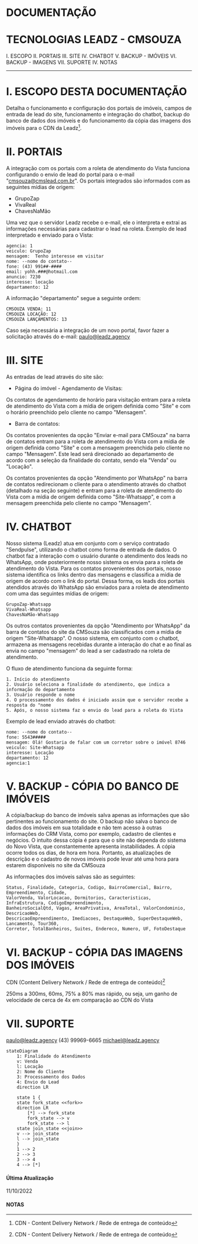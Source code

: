 # DOCUMENTAÇÃO
# TECNOLOGIAS LEADZ - CMSOUZA

I. ESCOPO
  II. PORTAIS
  III. SITE
  IV. CHATBOT
  V. BACKUP - IMÓVEIS
  VI. BACKUP - IMAGENS
  VII. SUPORTE
  IV. NOTAS

--------

# I. ESCOPO DESTA DOCUMENTAÇÃO

Detalha o funcionamento e configuração dos portais de imóveis, campos de entrada de lead do site, funcionamento e integração do chatbot, backup do banco de dados dos imóveis e do funcionamento da cópia das imagens dos imóveis para o CDN da Leadz[^1].

# II. PORTAIS

A integração com os portais com a roleta de atendimento do Vista funciona configurando o envio de lead do portal para o e-mail "cmsouza@cmslead.com.br".
Os portais integrados são informados com as seguintes mídias de origem:

- GrupoZap
- VivaReal
- ChavesNaMão

Uma vez que o servidor Leadz recebe o e-mail, ele o interpreta e extrai as informações necessárias para cadastrar o lead na roleta.
Exemplo de lead interpretado e enviado para o Vista:

    agencia: 1
    veiculo: GrupoZap
    mensagem:  Tenho interesse em visitar  
    nome: --nome do contato--
    fone: (43) 991##-####
    email: yohh.###@hotmail.com
    anuncio: 7230
    interesse: locação
    departamento: 12

A informação "departamento" segue a seguinte ordem:

    CMSOUZA VENDA: 11
    CMSOUZA LOCAÇÃO: 12
    CMSOUZA LANÇAMENTOS: 13

Caso seja necessária a integração de um novo portal, favor fazer a solicitação através do e-mail: paulo@leadz.agency

# III. SITE

As entradas de lead através do site são:

- Página do imóvel - Agendamento de Visitas:

Os contatos de agendamento de horário para visitação entram para a roleta de atendimento do Vista com a mídia de origem definida como "Site" e com o horário preenchido pelo cliente no campo "Mensagem".

- Barra de contatos:

Os contatos provenientes da opção "Enviar e-mail para CMSouza" na barra de contatos entram para a roleta de atendimento do Vista com a mídia de origem definida como "Site" e com a mensagem preenchida pelo cliente no campo "Mensagem". Este lead será direcionado ao departamento de acordo com a seleção da finalidade do contato, sendo ela "Venda" ou "Locação".

Os contatos provenientes da opção "Atendimento por WhatsApp" na barra de contatos redirecionam o cliente para o atendimento através do chatbot (detalhado na seção seguinte) e entram para a roleta de atendimento do Vista com a mídia de origem definida como "Site-Whatsapp", e com a mensagem preenchida pelo cliente no campo "Mensagem".

# IV. CHATBOT

Nosso sistema (Leadz) atua em conjunto com o serviço contratado "Sendpulse", utilizando o chatbot como forma de entrada de dados. O chatbot faz a interação com o usuário durante o atendimento dos leads no WhatsApp, onde posteriormente nosso sistema os envia para a roleta de atendimento do Vista.
Para os contatos provenientes dos portais, nosso sistema identifica os links dentro das mensagens e classifica a mídia de origem de acordo com o link do portal.
Dessa forma, os leads dos portais atendidos através do WhatsApp são enviados para a roleta de atendimento com uma das seguintes mídias de origem:

    GrupoZap-Whatsapp
    VivaReal-Whatsapp
    ChavesNaMão-Whatsapp

Os outros contatos provenientes da opção "Atendimento por WhatsApp" da barra de contatos do site da CMSouza são classificados com a mídia de origem "Site-Whatsapp".
O nosso sistema, em conjunto com o chatbot, armazena as mensagens recebidas durante a interação do chat e ao final as envia no campo "mensagem" do lead a ser cadastrado na roleta de atendimento.

O fluxo de atendimento funciona da seguinte forma:

    1. Início do atendimento
    2. Usuário seleciona a finalidade do atendimento, que indica a informação do departamento
    3. Usuário responde o nome
    4. O processamento dos dados é iniciado assim que o servidor recebe a resposta do "nome
    5. Após, o nosso sistema faz o envio do lead para a roleta do Vista

Exemplo de lead enviado através do chatbot:
```
nome: --nome do contato--
fone: 5543#####
mensagem: Olá! Gostaria de falar com um corretor sobre o imóvel 8746
veiculo: Site-Whatsapp
interesse: Locação
departamento: 12
agencia:1
```

# V. BACKUP - CÓPIA DO BANCO DE IMÓVEIS

A cópia/backup do banco de imóveis salva apenas as informações que são pertinentes ao funcionamento do site. O backup não salva o banco de dados dos imóveis em sua totalidade e não tem acesso à outras informações do CRM Vista, como por exemplo, cadastro de clientes e negócios.
O intuito dessa cópia é para que o site não dependa do sistema do Novo Vista, que constantemente apresenta instabilidades. A cópia ocorre todos os dias, de hora em hora. Portanto, as atualizações de descrição e o cadastro de novos imóveis pode levar até uma hora para estarem disponíveis no site da CMSouza

As informações dos imóveis salvas são as seguintes:

    Status, Finalidade, Categoria, Codigo, BairroComercial, Bairro, Empreendimento, Cidade, 
    ValorVenda, ValorLocacao, Dormitorios, Caracteristicas, InfraEstrutura, CodigoEmpreendimento,
    BanheiroSocialQtd, Vagas, AreaPrivativa, AreaTotal, ValorCondominio, DescricaoWeb, 
    DescricaoEmpreendimento, Imediacoes, DestaqueWeb, SuperDestaqueWeb, Lancamento, Tour360, 
    Corretor, TotalBanheiros, Suites, Endereco, Numero, UF, FotoDestaque


# VI. BACKUP - CÓPIA DAS IMAGENS DOS IMÓVEIS

CDN (Content Delivery Network / Rede de entrega de conteúdo)[^1]

250ms a 300ms, 60ms, 75% a 80% mas rápido, ou seja, um ganho de velocidade de cerca de 4x em comparação ao CDN do Vista

# VII. SUPORTE

paulo@leadz.agency
  (43) 99969-6665
  michael@leadz.agency


```mermaid
stateDiagram
    1: Finalidade do Atendimento
    v: Venda
    l: Locação
    2: Nome do Cliente
    3: Processamento dos Dados
    4: Envio do Lead
    direction LR
    
    state 1 {
    state fork_state <<fork>>
    direction LR
        [*] --> fork_state
        fork_state --> v
        fork_state --> l
    state join_state <<join>>
    v --> join_state
    l --> join_state
    }
    1 --> 2
    2 --> 3
    3 --> 4
    4 --> [*]
```


#### Última Atualização
11/10/2022

#### NOTAS

[^1]: CDN - Content Delivery Network / Rede de entrega de conteúdo
[^2]: Every new line should be prefixed with 2 spaces.  
  This allows you to have a footnote with multiple lines.
[^note]:
    Named footnotes will still render with numbers instead of the text but allow easier identification and linking.  
    This footnote also has been made with a different syntax using 4 spaces for new lines.